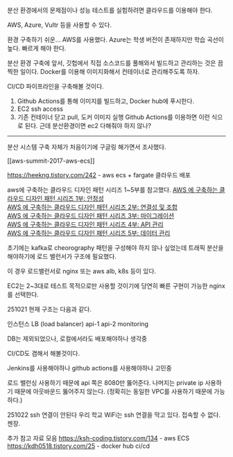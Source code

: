 
분산 환경에서의 문제점이나 성능 테스트를 실험하려면 클라우드를 이용해야 한다.

AWS, Azure, Vultr 등을 사용할 수 있다.

환경 구축하기 쉬운... AWS를 사용했다.
Azure는 학생 버전이 존재하지만 학습 곡선이 높다. 빠르게 해야 한다.

분산 환경 구축에 앞서, 깃헙에서 직접 소스코드를 풀해와서 빌드하고 관리하는 것은 끔찍한 일이다. Docker를 이용해 이미지화해서 컨테이너로 관리해주도록 하자.

CI/CD 파이프라인을 구축해볼 것이다.
1. Github Actions를 통해 이미지를 빌드하고, Docker hub에 푸시한다.
2. EC2 ssh access
3. 기존 컨테이너 닫고 pull, 도커 이미지 실행
Github Actions를 이용하면 이런 식으로 된다.
근데 분산환경이면 ec2 다해줘야 하지 않나?

---

분산 시스템 구축 자체가 처음이기에 구글링 해가면서 조사했다.

[[aws-summit-2017-aws-ecs]]

https://heekng.tistory.com/242 - aws ecs + fargate 클라우드 배포


aws에 구축하는 클라우드 디자인 패턴 시리즈 1~5부를 참고했다.
[AWS 에 구축하는 클라우드 디자인 패턴 시리즈 1부: 안정성](https://aws.amazon.com/ko/blogs/tech/cloud-design-patterns-on-aws-1/)  
[AWS 에 구축하는 클라우드 디자인 패턴 시리즈 2부: 연결성 및 조합](https://aws.amazon.com/ko/blogs/tech/cloud-design-patterns-on-aws-2/)  
[AWS 에 구축하는 클라우드 디자인 패턴 시리즈 3부: 마이그레이션](https://aws.amazon.com/ko/blogs/tech/cloud-design-patterns-on-aws-3/)  
[AWS 에 구축하는 클라우드 디자인 패턴 시리즈 4부: API 관리](https://aws.amazon.com/ko/blogs/tech/cloud-design-patterns-on-aws-4/)  
[AWS 에 구축하는 클라우드 디자인 패턴 시리즈 5부: 데이터 관리](https://aws.amazon.com/ko/blogs/tech/cloud-design-patterns-on-aws-5/)

초기에는 kafka로 cheorography 패턴을 구성해야 하지 않나 싶었는데 트래픽 분산을 해야하기에 로드 밸런서가 구조에 필요했다.

이 경우 로드밸런서로 nginx 또는 aws alb, k8s 등이 있다.

EC2는 2~3대로 테스트 목적으로만 사용할 것이기에 당연히 빠른 구현이 가능한 nginx를 선택한다.


251021 현재 구조는 다음과 같다.

인스턴스
LB (load balancer)
api-1
api-2
monitoring

DB는 제외되었으나, 로컬에서라도 배포해야하나 생각중

CI/CD도 겸해서 해볼것이다.

Jenkins를 사용해야하나 github actions를 사용해야하나 고민중

로드 밸런싱 사용하기 때문에 api 쪽은 8080만 뚫어준다.
나머지는 private ip 사용하기 때문에 아웃바운드 뚫어주지 않는다.
(정확히는 동일한 VPC를 사용하기 때문에 가능하다.)

251022
ssh 연결이 안된다
우리 학교 WiFi는 ssh 연결을 막고 있다.
접속할 수 없다. 젠장.



추가 참고 자료 모음
https://ksh-coding.tistory.com/134 - aws ECS
https://kdh0518.tistory.com/25 - docker hub ci/cd
